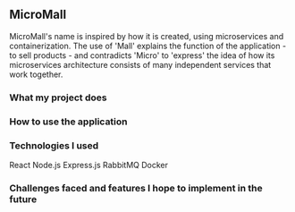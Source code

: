 ## MicroMall
MicroMall's name is inspired by how it is created, using microservices and containerization. The use of 'Mall' explains the function of the application - to sell products - and contradicts 'Micro' to 'express' the idea of how its microservices architecture consists of many independent services that work together.

### What my project does

### How to use the application

### Technologies I used
React
Node.js
Express.js
RabbitMQ
Docker

### Challenges faced and features I hope to implement in the future

